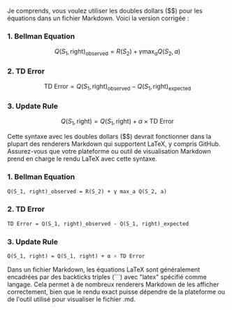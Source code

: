 
Je comprends, vous voulez utiliser les doubles dollars ($$) pour les équations dans un fichier Markdown. Voici la version corrigée :

### 1. Bellman Equation


$$
 Q(S_1, \text{right})_{\text{observed}} = R(S_2) + \gamma \max_{a} Q(S_2, a)
$$





### 2. TD Error

$$
\text{TD Error} = Q(S_1, \text{right})_{\text{observed}} - Q(S_1, \text{right})_{\text{expected}}
$$

### 3. Update Rule

$$
Q(S_1, \text{right}) = Q(S_1, \text{right}) + \alpha \times \text{TD Error}
$$

Cette syntaxe avec les doubles dollars ($$) devrait fonctionner dans la plupart des renderers Markdown qui supportent LaTeX, y compris GitHub. Assurez-vous que votre plateforme ou outil de visualisation Markdown prend en charge le rendu LaTeX avec cette syntaxe.


### 1. Bellman Equation

```latex
Q(S_1, right)_observed = R(S_2) + γ max_a Q(S_2, a)
```

### 2. TD Error

```latex
TD Error = Q(S_1, right)_observed - Q(S_1, right)_expected
```

### 3. Update Rule

```latex
Q(S_1, right) = Q(S_1, right) + α × TD Error
```

Dans un fichier Markdown, les équations LaTeX sont généralement encadrées par des backticks triples (```) avec "latex" spécifié comme langage. Cela permet à de nombreux renderers Markdown de les afficher correctement, bien que le rendu exact puisse dépendre de la plateforme ou de l'outil utilisé pour visualiser le fichier .md.
